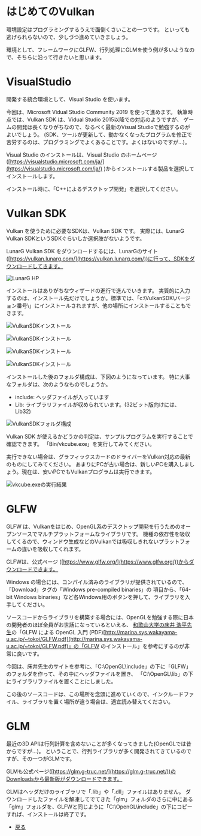 # はじめてのVulkan

環境設定はプログラミングするうえで面倒くさいことの一つです。
といっても逃げられらないので、少しづつ進めていきましょう。

環境として、フレームワークにGLFW、行列処理にGLMを使う例が多いようなので、そちらに沿って行きたいと思います。

# VisualStudio

開発する統合環境として、Visual Studio を使います。

今回は、Microsoft Vidual Studio Community 2019 を使って進めます。
執筆時点では、Vulkan SDK は、Vidual Studio 2015以降での対応のようですが、
ゲームの開発は長くなりがちなので、なるべく最新のVisual Studioで勉強するのがよいでしょう。
(SDK、ツールが更新して、動かなくなったプログラムを修正で苦労するのは、プログラミングでよくあることです。よくはないのですが…)。

Visual Studio のインストールは、Visual Studio のホームページ([https://visualstudio.microsoft.com/ja/](https://visualstudio.microsoft.com/ja/) )からインストールする製品を選択してインストールします。

インストール時に、「C++によるデスクトップ開発」を選択してください。

# Vulkan SDK

Vulkan を使うために必要なSDKは、Vulkan SDK です。
実際には、LunarG Vulkan SDKというSDKぐらいしか選択肢がないようです。

LunarG Vulkan SDK をダウンロードするには、LunarGのサイト([https://vulkan.lunarg.com/](https://vulkan.lunarg.com/))に行って、SDKをダウンロードしてきます。

![LunarG HP](2/install0.png "LunarG HP")

インストールはありがちなウィザードの進行で進んでいきます。
実質的に入力するのは、インストール先だけでしょうか。標準では、「c:\VulkanSDK\バージョン番号\」にインストールされますが、他の場所にインストールすることもできます。

![VulkanSDKインストール](2/install1.png "LunarG HP")

![VulkanSDKインストール](2/install2.png "LunarG HP")

![VulkanSDKインストール](2/install3.png "LunarG HP")

![VulkanSDKインストール](2/install4.png "LunarG HP")

インストールした後のフォルダ構成は、下図のようになっています。
特に大事なフォルダは、次のようなものでしょうか。

* include: ヘッダファイルが入っています
* Lib: ライブラリファイルが収められています。(32ビット版向けには、Lib32)

![VulkanSDKフォルダ構成](2/install5.png "LunarG HP")

Vulkan SDK が使えるかどうかの判定は、サンプルプログラムを実行することで確認できます。
「Bin/vkcube.exe」を実行してみてください。

実行できない場合は、グラフィックスカードのドライバーをVulkan対応の最新のものにしてみてください。
あまりにPCが古い場合は、新しいPCを購入しましょう。現在は、安いPCでもVulkanプログラムは実行できます。

![vkcube.exeの実行結果](2/install6.png "LunarG HP")

# GLFW

GLFW は、Vulkanをはじめ、OpenGL系のデスクトップ開発を行うためのオープンソースでマルチプラットフォームなライブラリです。
機種の依存性を吸収してくるので、ウィンドウ生成などのVulkanでは吸収しきれないプラットフォームの違いを吸収してくれます。

GLFWは、公式ページ ([https://www.glfw.org/](https://www.glfw.org/))からダウンロードできます。

Windows の場合には、コンパイル済みのライブラリが提供されているので、「Download」タグの「Windows pre-compiled binaries」の
項目から、「64-bit Windows binaries」など各Windows用のボタンを押して、ライブラリを入手してください。

ソースコードからライブラリを構築する場合には、OpenGLを勉強する際に日本の開発者のほぼ全員がお世話になっているといえる、
[和歌山大学の床井 浩平先生](http://marina.sys.wakayama-u.ac.jp/~tokoi/)の「GLFW による OpenGL 入門 (PDF)[http://marina.sys.wakayama-u.ac.jp/~tokoi/GLFW.pdf](http://marina.sys.wakayama-u.ac.jp/~tokoi/GLFW.pdf)」の「GLFW のインストール」を参考にするのが非常に良いです。

今回は、床井先生のサイトを参考に、「C:\OpenGL\include」の下に「GLFW」のフォルダを作って、その中にヘッダファイルを置き、
「C:\OpenGL\lib」の下にライブラリファイルを置くことにしました。

この後のソースコードは、この場所を念頭に進めていくので、インクルードファイル、ライブラリを置く場所が違う場合は、適宜読み替えてください。

# GLM

最近の3D APIは行列計算を含めないことが多くなってきました(OpenGLでは昔からですが…)。
ということで、行列ライブラリが多く開発されてきているのですが、その一つがGLMです。

GLMも公式ページ([https://glm.g-truc.net/](https://glm.g-truc.net/))のDownloadsから最新版がダウンロードできます。

GLMはヘッダだけのライブラリで「.lib」や「.dll」ファイルはありません。
ダウンロードしたファイルを解凍してでてきた「glm」フォルダのさらに中にある「glm」フォルダを、GLFWと同じように「C:\OpenGL\include」の下にコピーすれば、インストールは終了です。

* [戻る](./)
